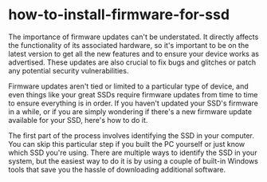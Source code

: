 # how-to-install-firmware-for-ssd

The importance of firmware updates can't be understated. It directly affects the functionality of its associated hardware, so it's important to be on the latest version to get all the new features and to ensure your device works as advertised. These updates are also crucial to fix bugs and glitches or patch any potential security vulnerabilities.

Firmware updates aren't tied or limited to a particular type of device, and even things like your great SSDs require firmware updates from time to time to ensure everything is in order. If you haven't updated your SSD's firmware in a while, or if you are simply wondering if there's a new firmware update available for your SSD, here's how to do it.

The first part of the process involves identifying the SSD in your computer. You can skip this particular step if you built the PC yourself or just know which SSD you're using. There are multiple ways to identify the SSD in your system, but the easiest way to do it is by using a couple of built-in Windows tools that save you the hassle of downloading additional software.

